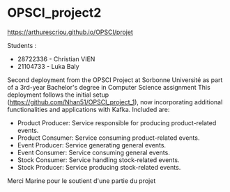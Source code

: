 # OPSCI_project2
https://arthurescriou.github.io/OPSCI/projet

Students :

-  28722336 - Christian VIEN
-  21104733 - Luka Baly


Second deployment from the OPSCI Project at Sorbonne Université as part of a 3rd-year Bachelor's degree in Computer Science assignment 
This deployment follows the initial setup (https://github.com/Nhan51/OPSCI_project_1), now incorporating additional functionalities and applications with Kafka. Included are:

-  Product Producer: Service responsible for producing product-related events.
-  Product Consumer: Service consuming product-related events.
-  Event Producer: Service generating general events.
-  Event Consumer: Service consuming general events.
-  Stock Consumer: Service handling stock-related events.
-  Stock Producer: Service producing stock-related events.

Merci Marine pour le soutient d'une partie du projet